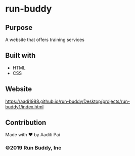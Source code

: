 # run-buddy

## Purpose
A website that offers training services

## Built with
* HTML
* CSS

## Website
https://aadi1988.github.io/run-buddy/Desktop/projects/run-buddy1/index.html

## Contribution
Made with ❤️ by Aaditi Pai

### ©️2019 Run Buddy, Inc 

